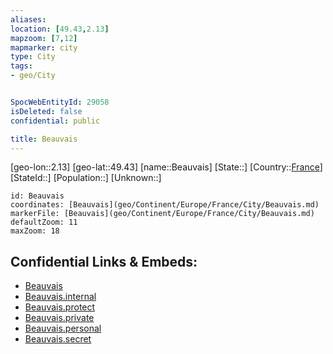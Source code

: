 ```yaml
---
aliases: 
location: [49.43,2.13]
mapzoom: [7,12] 
mapmarker: city 
type: City
tags:
- geo/City


SpocWebEntityId: 29058
isDeleted: false
confidential: public

title: Beauvais
---
```

[geo-lon::2.13]
[geo-lat::49.43]
[name::Beauvais]
[State::]
[Country::[France](geo/Continent/Europe/France.md)]
[StateId::]
[Population::]
[Unknown::]


```leaflet
id: Beauvais
coordinates: [Beauvais](geo/Continent/Europe/France/City/Beauvais.md)
markerFile: [Beauvais](geo/Continent/Europe/France/City/Beauvais.md)
defaultZoom: 11 
maxZoom: 18
```


## Confidential Links & Embeds: 
- [Beauvais](../../../../../../_public/geo/Continent/Europe/France/City/Beauvais.md) 
- [Beauvais.internal](../../../../../../_internal/geo/Continent/Europe/France/City/Beauvais.internal.md) 
- [Beauvais.protect](../../../../../../_protect/geo/Continent/Europe/France/City/Beauvais.protect.md) 
- [Beauvais.private](../../../../../../_private/geo/Continent/Europe/France/City/Beauvais.private.md) 
- [Beauvais.personal](../../../../../../_personal/geo/Continent/Europe/France/City/Beauvais.personal.md) 
- [Beauvais.secret](../../../../../../_secret/geo/Continent/Europe/France/City/Beauvais.secret.md) 
